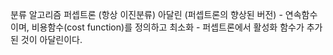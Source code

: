분류 알고리즘
    퍼셉트론 (항상 이진분류)
    아달린 (퍼셉트론의 향상된 버전)
    - 연속함수이며, 비용함수(cost function)를 정의하고 최소화
    - 퍼셉트론에서 활성화 함수가 추가된 것이 아달린이다.